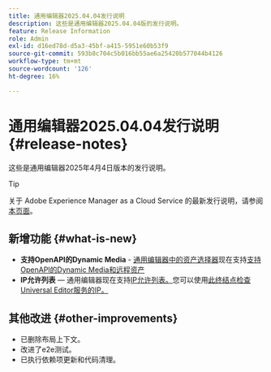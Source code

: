 ```yaml
---
title: 通用编辑器2025.04.04发行说明
description: 这些是通用编辑器2025.04.04版的发行说明。
feature: Release Information
role: Admin
exl-id: d16ed78d-d5a3-45bf-a415-5951e60b53f9
source-git-commit: 593b8c704c5b016bb55ae6a25420b577044b4126
workflow-type: tm+mt
source-wordcount: '126'
ht-degree: 16%

---
```



# 通用编辑器2025.04.04发行说明 {#release-notes}

这些是通用编辑器2025年4月4日版本的发行说明。

>[!TIP]
>
>关于 Adobe Experience Manager as a Cloud Service 的最新发行说明，请参阅[本页面](/help/release-notes/release-notes-cloud/release-notes-current.md)。

## 新增功能 {#what-is-new}

* **支持OpenAPI的Dynamic Media** - [通用编辑器中的资产选择器](/help/assets/overview-asset-selector.md#repository-switcher)现在支持[支持OpenAPI的Dynamic Media和远程资产](/help/assets/integrate-remote-approved-assets-with-sites.md)
* **IP允许列表** — 通用编辑器现在支持[IP允许列表。](/help/implementing/cloud-manager/ip-allow-lists/introduction.md#universal-editor)您可以使用[此终结点检查Universal Editor服务的IP。](http://universal-editor-service.adobe.io/ip-ranges)

## 其他改进 {#other-improvements}

* 已删除布局上下文。
* 改进了e2e测试。
* 已执行依赖项更新和代码清理。

